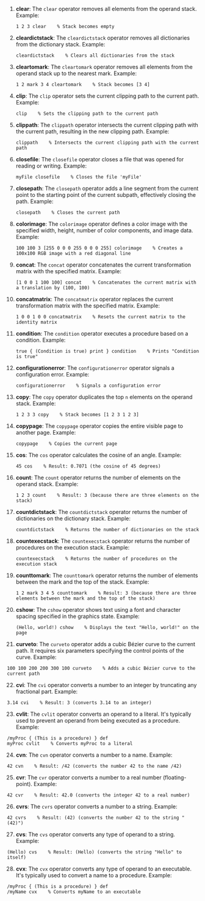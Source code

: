 1. **clear**: The `clear` operator removes all elements from the operand stack. Example:
   ```
   1 2 3 clear    % Stack becomes empty
   ```

2. **cleardictstack**: The `cleardictstack` operator removes all dictionaries from the dictionary stack. Example:
   ```
   cleardictstack    % Clears all dictionaries from the stack
   ```

3. **cleartomark**: The `cleartomark` operator removes all elements from the operand stack up to the nearest mark. Example:
   ```
   1 2 mark 3 4 cleartomark    % Stack becomes [3 4]
   ```

4. **clip**: The `clip` operator sets the current clipping path to the current path. Example:
   ```
   clip    % Sets the clipping path to the current path
   ```

5. **clippath**: The `clippath` operator intersects the current clipping path with the current path, resulting in the new clipping path. Example:
   ```
   clippath    % Intersects the current clipping path with the current path
   ```

6. **closefile**: The `closefile` operator closes a file that was opened for reading or writing. Example:
   ```
   myFile closefile    % Closes the file 'myFile'
   ```

7. **closepath**: The `closepath` operator adds a line segment from the current point to the starting point of the current subpath, effectively closing the path. Example:
   ```
   closepath    % Closes the current path
   ```

8. **colorimage**: The `colorimage` operator defines a color image with the specified width, height, number of color components, and image data. Example:
   ```
   100 100 3 [255 0 0 0 255 0 0 0 255] colorimage    % Creates a 100x100 RGB image with a red diagonal line
   ```

9. **concat**: The `concat` operator concatenates the current transformation matrix with the specified matrix. Example:
   ```
   [1 0 0 1 100 100] concat    % Concatenates the current matrix with a translation by (100, 100)
   ```

10. **concatmatrix**: The `concatmatrix` operator replaces the current transformation matrix with the specified matrix. Example:
    ```
    1 0 0 1 0 0 concatmatrix    % Resets the current matrix to the identity matrix
    ```

11. **condition**: The `condition` operator executes a procedure based on a condition. Example:
    ```
    true { (Condition is true) print } condition    % Prints "Condition is true"
    ```

12. **configurationerror**: The `configurationerror` operator signals a configuration error. Example:
    ```
    configurationerror    % Signals a configuration error
    ```

13. **copy**: The `copy` operator duplicates the top `n` elements on the operand stack. Example:
    ```
    1 2 3 3 copy    % Stack becomes [1 2 3 1 2 3]
    ```

14. **copypage**: The `copypage` operator copies the entire visible page to another page. Example:
    ```
    copypage    % Copies the current page
    ```

15. **cos**: The `cos` operator calculates the cosine of an angle. Example:
    ```
    45 cos    % Result: 0.7071 (the cosine of 45 degrees)
    ```

16. **count**: The `count` operator returns the number of elements on the operand stack. Example:
    ```
    1 2 3 count    % Result: 3 (because there are three elements on the stack)
    ```

17. **countdictstack**: The `countdictstack` operator returns the number of dictionaries on the dictionary stack. Example:
    ```
    countdictstack    % Returns the number of dictionaries on the stack
    ```

18. **countexecstack**: The `countexecstack` operator returns the number of procedures on the execution stack. Example:
    ```
    countexecstack    % Returns the number of procedures on the execution stack
    ```

19. **counttomark**: The `counttomark` operator returns the number of elements between the mark and the top of the stack. Example:
    ```
    1 2 mark 3 4 5 counttomark    % Result: 3 (because there are three elements between the mark and the top of the stack)
    ```

20. **cshow**: The `cshow` operator shows text using a font and character spacing specified in the graphics state. Example:
    ```
    (Hello, world!) cshow    % Displays the text "Hello, world!" on the page
    ```
21. **curveto**: The `curveto` operator adds a cubic Bézier curve to the current path. It requires six parameters specifying the control points of the curve. Example:
   ```
   100 100 200 200 300 100 curveto    % Adds a cubic Bézier curve to the current path
   ```

22. **cvi**: The `cvi` operator converts a number to an integer by truncating any fractional part. Example:
   ```
   3.14 cvi    % Result: 3 (converts 3.14 to an integer)
   ```

23. **cvlit**: The `cvlit` operator converts an operand to a literal. It's typically used to prevent an operand from being executed as a procedure. Example:
   ```
   /myProc { (This is a procedure) } def
   myProc cvlit    % Converts myProc to a literal
   ```

24. **cvn**: The `cvn` operator converts a number to a name. Example:
   ```
   42 cvn    % Result: /42 (converts the number 42 to the name /42)
   ```

25. **cvr**: The `cvr` operator converts a number to a real number (floating-point). Example:
   ```
   42 cvr    % Result: 42.0 (converts the integer 42 to a real number)
   ```

26. **cvrs**: The `cvrs` operator converts a number to a string. Example:
   ```
   42 cvrs    % Result: (42) (converts the number 42 to the string "(42)")
   ```

27. **cvs**: The `cvs` operator converts any type of operand to a string. Example:
   ```
   (Hello) cvs    % Result: (Hello) (converts the string "Hello" to itself)
   ```

28. **cvx**: The `cvx` operator converts any type of operand to an executable. It's typically used to convert a name to a procedure. Example:
   ```
   /myProc { (This is a procedure) } def
   /myName cvx    % Converts myName to an executable
   ```

